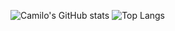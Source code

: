 ![Camilo's GitHub stats](https://github-readme-stats.vercel.app/api?username=CamiloMaiaPires&count_private=true&show_icons=true&theme=dark) ![Top Langs](https://github-readme-stats.vercel.app/api/top-langs/?username=CamiloMaiaPires&theme=dark&layout=compact)
